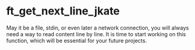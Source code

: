 # ft_get_next_line_jkate
May it be a file, stdin, or even later a network connection, you will always need a way to read content line by line. It is time to start working on this function, which will be essential for your future projects.
